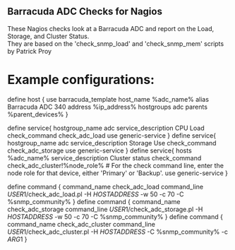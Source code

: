 ## Barracuda ADC Checks for Nagios

These Nagios checks look at a Barracuda ADC and report on the Load, Storage, and Cluster Status.  
They are based on the 'check_snmp_load' and 'check_snmp_mem' scripts by Patrick Proy


Example configurations:
======

define host {
        use             barracuda_template
        host_name       %adc_name%
        alias           Barracuda ADC 340
        address         %ip_address%
        hostgroups      adc
        parents         %parent_devices%
        }

define service{
        hostgroup_name                          adc
        service_description                     CPU Load
        check_command                           check_adc_load
        use                                     generic-service
}
define service{
        hostgroup_name                          adc
        service_description                     Storage Use
        check_command                           check_adc_storage
        use                                     generic-service
}
define service{
        hosts                                   %adc_name%
        service_description                     Cluster status
        check_command                           check_adc_cluster!%node_role%
\# For the check command line, enter the node role for that device, either 'Primary' or 'Backup'.
        use                                     generic-service
}


define command {
       command_name     check_adc_load
       command_line     $USER1$/check_adc_load.pl -H $HOSTADDRESS$ -w 50 -c 70 -C %snmp_community%
}
define command {
       command_name     check_adc_storage
       command_line     $USER1$/check_adc_storage.pl -H $HOSTADDRESS$ -w 50 -c 70 -C %snmp_community%
}
define command {
       command_name     check_adc_cluster
       command_line     $USER1$/check_adc_cluster.pl -H $HOSTADDRESS$ -C %snmp_community% -c $ARG1$
}

